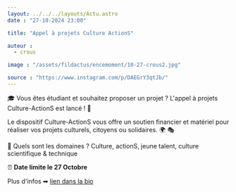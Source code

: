 ```yaml
---
layout: ../../../layouts/Actu.astro
date : "27-10-2024 23:00"

title: "Appel à projets Culture ActionS"

auteur :
  - crous

image : "/assets/fildactus/encemoment/10-27-crous2.jpg"

source : "https://www.instagram.com/p/DAEGrY3qtJb/"
---
```


🎓 Vous êtes étudiant et souhaitez proposer un projet ? L'appel à projets Culture-ActionS est lancé ! 🚀

Le dispositif Culture-ActionS vous offre un soutien financier et matériel pour réaliser vos projets culturels, citoyens ou solidaires. 🌍 🎭


🤔 Quels sont les domaines ? Culture, actionS, jeune talent, culture scientifique & technique

⏰ __Date limite le 27 Octobre__

Plus d'infos ➡ [lien dans la bio](https://www.crous-paris.fr/2024/09/17/culture-actions-vous-avez-un-projet-etudiant-le-crous-de-paris-vous-accompagne/)